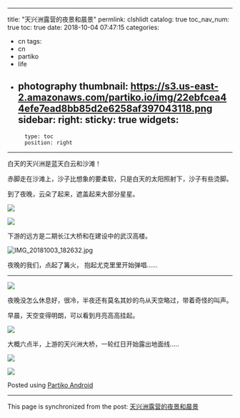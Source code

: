 
---
title: "天兴洲露营的夜景和晨景"
permlink: clshlidt
catalog: true
toc_nav_num: true
toc: true
date: 2018-10-04 07:47:15
categories:
- cn
tags:
- cn
- partiko
- life
- photography
thumbnail: https://s3.us-east-2.amazonaws.com/partiko.io/img/22ebfcea44efe7ead8bb85d2e6258af397043118.png
sidebar:
    right:
        sticky: true
widgets:
    -
        type: toc
        position: right
---


白天的天兴洲是蓝天白云和沙滩！

赤脚走在沙滩上，沙子比想象的要柔软，只是白天的太阳照射下，沙子有些烫脚。

到了夜晚，云朵了起来，遮盖起来大部分星星。
    
![](https://s3.us-east-2.amazonaws.com/partiko.io/img/22ebfcea44efe7ead8bb85d2e6258af397043118.png)


![](https://s3.us-east-2.amazonaws.com/partiko.io/img/701f3caabad9e6416d5fa3979fc2ad43b99fe8e4.png)

下游的远方是二期长江大桥和在建设中的武汉高楼。

![IMG_20181003_182632.jpg](https://cdn.steemitimages.com/DQmfEw7BJyqbsiwgm2EgaG4trhDkyRvZz6DB5p1spxQPduU/IMG_20181003_182632.jpg)

夜晚的我们，点起了篝火， 抱起尤克里里开始弹唱......

---


![](https://s3.us-east-2.amazonaws.com/partiko.io/img/3c218c44f70db88246dba6f569782811202e0d83.png)

夜晚没怎么休息好，很冷，半夜还有莫名其妙的鸟从天空略过，带着奇怪的叫声。

早晨，天空变得明朗，可以看到月亮高高挂起。

![](https://s3.us-east-2.amazonaws.com/partiko.io/img/bfbd85ee55f64a8f7038bee04b0865477ee6933c.png)

大概六点半，上游的天兴洲大桥，一轮红日开始露出地面线.....

![](https://s3.us-east-2.amazonaws.com/partiko.io/img/07c3b9b3d952283dd44f02fe977ad10247e9a7d3.png)


![](https://s3.us-east-2.amazonaws.com/partiko.io/img/4ef81ee723a639c66802b43768b6d7da44c6e99f.png)



Posted using [Partiko Android](https://steemit.com/@partiko-android)

- - -

This page is synchronized from the post: [天兴洲露营的夜景和晨景](https://steemit.com/@yellowbird/clshlidt)

